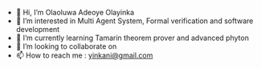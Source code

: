 - 👋 Hi, I’m Olaoluwa Adeoye Olayinka
- 👀 I’m interested in Multi Agent System, Formal verification and software development
- 🌱 I’m currently learning Tamarin theorem prover and advanced phyton
- 💞️ I’m looking to collaborate on 
- 📫 How to reach me : yinkani@gmail.com

<!---
olayinka1/olayinka1 is a ✨ special ✨ repository because its `README.md` (this file) appears on your GitHub profile.
You can click the Preview link to take a look at your changes.
--->
